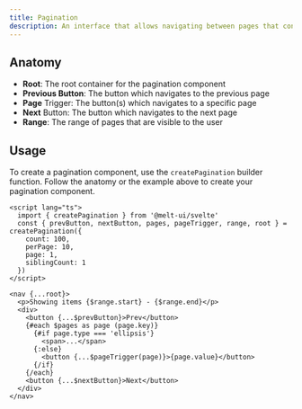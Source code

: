 ```yaml
---
title: Pagination
description: An interface that allows navigating between pages that contain split entries.
---
```


## Anatomy

- **Root**: The root container for the pagination component
- **Previous Button**: The button which navigates to the previous page
- **Page** Trigger: The button(s) which navigates to a specific page
- **Next** Button: The button which navigates to the next page
- **Range**: The range of pages that are visible to the user

## Usage

To create a pagination component, use the `createPagination` builder function. Follow the
anatomy or the example above to create your pagination component.

```svelte
<script lang="ts">
  import { createPagination } from '@melt-ui/svelte'
  const { prevButton, nextButton, pages, pageTrigger, range, root } = createPagination({
    count: 100,
    perPage: 10,
    page: 1,
    siblingCount: 1
  })
</script>

<nav {...root}>
  <p>Showing items {$range.start} - {$range.end}</p>
  <div>
    <button {...$prevButton}>Prev</button>
    {#each $pages as page (page.key)}
      {#if page.type === 'ellipsis'}
        <span>...</span>
      {:else}
        <button {...$pageTrigger(page)}>{page.value}</button>
      {/if}
    {/each}
    <button {...$nextButton}>Next</button>
  </div>
</nav>
```
